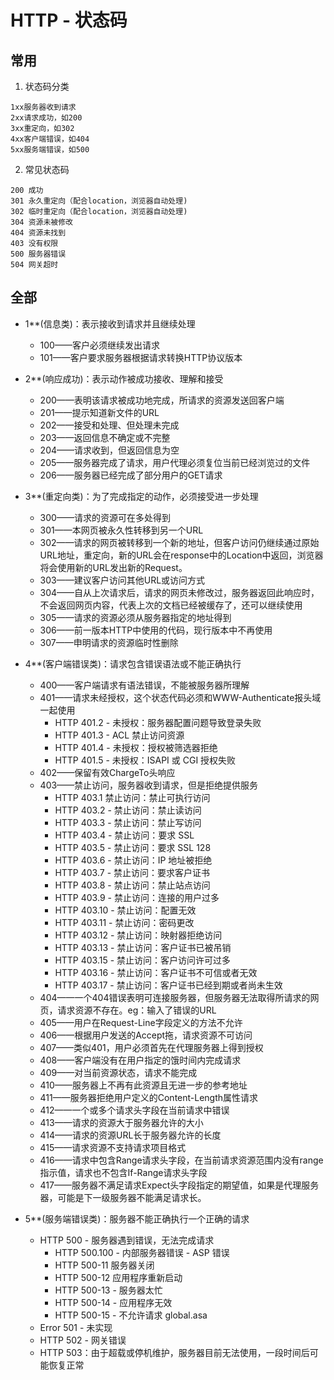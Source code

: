 # HTTP - 状态码

## 常用

1. 状态码分类

```text
1xx服务器收到请求
2xx请求成功，如200
3xx重定向，如302
4xx客户端错误，如404
5xx服务端错误，如500
```

2. 常见状态码

```text
200 成功
301 永久重定向（配合location，浏览器自动处理)
302 临时重定向（配合location，浏览器自动处理)
304 资源未被修改
404 资源未找到
403 没有权限
500 服务器错误
504 网关超时
```

## 全部

- 1**(信息类)：表示接收到请求并且继续处理
  - 100——客户必须继续发出请求
  - 101——客户要求服务器根据请求转换HTTP协议版本
- 2**(响应成功)：表示动作被成功接收、理解和接受
  - 200——表明该请求被成功地完成，所请求的资源发送回客户端
  - 201——提示知道新文件的URL
  - 202——接受和处理、但处理未完成
  - 203——返回信息不确定或不完整
  - 204——请求收到，但返回信息为空
  - 205——服务器完成了请求，用户代理必须复位当前已经浏览过的文件
  - 206——服务器已经完成了部分用户的GET请求
- 3**(重定向类)：为了完成指定的动作，必须接受进一步处理
  - 300——请求的资源可在多处得到
  - 301——本网页被永久性转移到另一个URL
  - 302——请求的网页被转移到一个新的地址，但客户访问仍继续通过原始URL地址，重定向，新的URL会在response中的Location中返回，浏览器将会使用新的URL发出新的Request。
  - 303——建议客户访问其他URL或访问方式
  - 304——自从上次请求后，请求的网页未修改过，服务器返回此响应时，不会返回网页内容，代表上次的文档已经被缓存了，还可以继续使用
  - 305——请求的资源必须从服务器指定的地址得到
  - 306——前一版本HTTP中使用的代码，现行版本中不再使用
  - 307——申明请求的资源临时性删除

- 4**(客户端错误类)：请求包含错误语法或不能正确执行
  - 400——客户端请求有语法错误，不能被服务器所理解
  - 401——请求未经授权，这个状态代码必须和WWW-Authenticate报头域一起使用
    - HTTP 401.2 - 未授权：服务器配置问题导致登录失败
    - HTTP 401.3 - ACL 禁止访问资源
    - HTTP 401.4 - 未授权：授权被筛选器拒绝
    - HTTP 401.5 - 未授权：ISAPI 或 CGI 授权失败
  - 402——保留有效ChargeTo头响应
  - 403——禁止访问，服务器收到请求，但是拒绝提供服务
    - HTTP 403.1 禁止访问：禁止可执行访问
    - HTTP 403.2 - 禁止访问：禁止读访问
    - HTTP 403.3 - 禁止访问：禁止写访问
    - HTTP 403.4 - 禁止访问：要求 SSL
    - HTTP 403.5 - 禁止访问：要求 SSL 128
    - HTTP 403.6 - 禁止访问：IP 地址被拒绝
    - HTTP 403.7 - 禁止访问：要求客户证书
    - HTTP 403.8 - 禁止访问：禁止站点访问
    - HTTP 403.9 - 禁止访问：连接的用户过多
    - HTTP 403.10 - 禁止访问：配置无效
    - HTTP 403.11 - 禁止访问：密码更改
    - HTTP 403.12 - 禁止访问：映射器拒绝访问
    - HTTP 403.13 - 禁止访问：客户证书已被吊销
    - HTTP 403.15 - 禁止访问：客户访问许可过多
    - HTTP 403.16 - 禁止访问：客户证书不可信或者无效
    - HTTP 403.17 - 禁止访问：客户证书已经到期或者尚未生效
  - 404——一个404错误表明可连接服务器，但服务器无法取得所请求的网页，请求资源不存在。eg：输入了错误的URL
  - 405——用户在Request-Line字段定义的方法不允许
  - 406——根据用户发送的Accept拖，请求资源不可访问
  - 407——类似401，用户必须首先在代理服务器上得到授权
  - 408——客户端没有在用户指定的饿时间内完成请求
  - 409——对当前资源状态，请求不能完成
  - 410——服务器上不再有此资源且无进一步的参考地址
  - 411——服务器拒绝用户定义的Content-Length属性请求
  - 412——一个或多个请求头字段在当前请求中错误
  - 413——请求的资源大于服务器允许的大小
  - 414——请求的资源URL长于服务器允许的长度
  - 415——请求资源不支持请求项目格式
  - 416——请求中包含Range请求头字段，在当前请求资源范围内没有range指示值，请求也不包含If-Range请求头字段
  - 417——服务器不满足请求Expect头字段指定的期望值，如果是代理服务器，可能是下一级服务器不能满足请求长。
- 5**(服务端错误类)：服务器不能正确执行一个正确的请求
  - HTTP 500 - 服务器遇到错误，无法完成请求
    - HTTP 500.100 - 内部服务器错误 - ASP 错误
    - HTTP 500-11 服务器关闭
    - HTTP 500-12 应用程序重新启动
    - HTTP 500-13 - 服务器太忙
    - HTTP 500-14 - 应用程序无效
    - HTTP 500-15 - 不允许请求 global.asa
  - Error 501 - 未实现
  - HTTP 502 - 网关错误
  - HTTP 503：由于超载或停机维护，服务器目前无法使用，一段时间后可能恢复正常